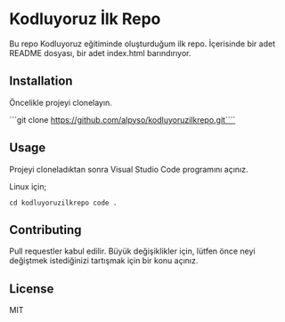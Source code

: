 # Kodluyoruz İlk Repo

Bu repo Kodluyoruz eğitiminde oluşturduğum ilk repo. İçerisinde bir adet README dosyası, bir adet index.html barındırıyor.

## Installation 

Öncelikle projeyi clonelayın. 

 ```git clone https://github.com/alpyso/kodluyoruzilkrepo.git````

## Usage 

Projeyi cloneladıktan sonra Visual Studio Code programını açınız. 

Linux için;

``cd kodluyoruzilkrepo
code . ``

## Contributing 

Pull requestler kabul edilir. Büyük değişiklikler için, lütfen önce neyi değiştmek istediğinizi tartışmak için bir konu açınız. 

## License 

MIT


